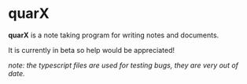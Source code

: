 # quarX
**quarX** is a note taking program for writing notes and documents.

It is currently in beta so help would be appreciated!

*note: the typescript files are used for testing bugs, they are very out of date.*
